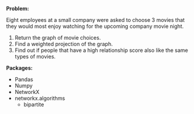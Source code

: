 **Problem:** 

Eight employees at a small company were asked to choose 3 movies that they would most enjoy watching for the upcoming company movie night.
  1. Return the graph of movie choices.
  2. Find a weighted projection of the graph.
  3. Find out if people that have a high relationship score also like the same types of movies.


**Packages:**
  * Pandas
  * Numpy
  * NetworkX
  * networkx.algorithms
    * bipartite
